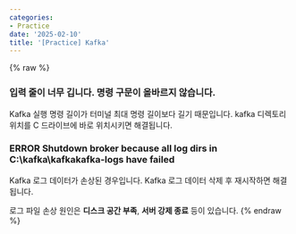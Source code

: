 ```yaml
---
categories:
- Practice
date: '2025-02-10'
title: '[Practice] Kafka'
---
```


{% raw %}
### 입력 줄이 너무 깁니다. 명령 구문이 올바르지 않습니다.
Kafka 실행 명령 길이가 터미널 최대 명령 길이보다 길기 때문입니다. kafka 디렉토리 위치를 C 드라이브에 바로 위치시키면 해결됩니다.

### ERROR Shutdown broker because all log dirs in C:\kafka\kafkakafka-logs have failed
Kafka 로그 데이터가 손상된 경우입니다. Kafka 로그 데이터 삭제 후 재시작하면 해결됩니다.

로그 파일 손상 원인은 **디스크 공간 부족**, **서버 강제 종료** 등이 있습니다.
{% endraw %}